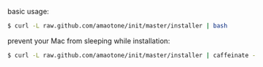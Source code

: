 basic usage:

```bash
$ curl -L raw.github.com/amaotone/init/master/installer | bash
```

prevent your Mac from sleeping while installation:

```bash
$ curl -L raw.github.com/amaotone/init/master/installer | caffeinate - bash
```
